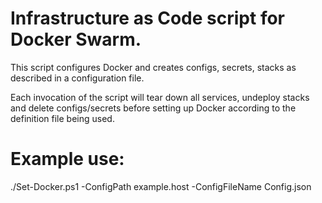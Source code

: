 # Infrastructure as Code script for Docker Swarm.
This script configures Docker and creates configs, secrets, stacks as described in 
a configuration file. 

Each invocation of the script will tear down all services, undeploy stacks and delete 
configs/secrets before setting up Docker according to the definition file being used.

# Example use:
./Set-Docker.ps1 -ConfigPath example.host -ConfigFileName Config.json
